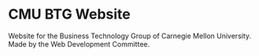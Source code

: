 # CMU BTG Website
Website for the Business Technology Group of Carnegie Mellon University.
Made by the Web Development Committee.
